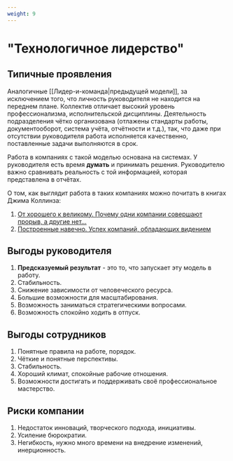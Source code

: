 ```yaml
---
weight: 9
---
```

# "Технологичное лидерство"

## Типичные проявления
Аналогичные [[Лидер-и-команда|предыдущей модели]], за исключением того, что личность руководителя не находится на переднем плане. Коллектив отличает высокий уровень профессионализма, исполнительской дисциплины. Деятельность подразделения чётко организована (отлажены стандарты работы, документооборот, система учёта, отчётности и т.д.), так, что даже при отсутствии руководителя работа исполняется качественно, поставленные задачи выполняются в срок.

Работа в компаниях с такой моделью основана на системах. У руководителя есть время **думать** и принимать решения. Руководителю важно сравнивать реальность с той информацией, которая представлена в отчётах.

О том, как выглядит работа в таких компаниях можно почитать в книгах Джима Коллинза:

1. [От хорошего к великому. Почему одни компании совершают прорыв, а другие нет…](https://www.litres.ru/book/dzhim-kollinz/ot-horoshego-k-velikomu-pochemu-odni-kompanii-sovershaut-pro-23134201/)
2. [Построенные навечно. Успех компаний, обладающих видением](https://www.livelib.ru/book/1000845730-postroennye-navechno-uspeh-kompanij-obladayuschih-videniem-dzhim-kollinz)

## Выгоды руководителя
1. **Предсказуемый результат** - это то, что запускает эту модель в работу.
2. Стабильность.
3. Снижение зависимости от человеческого ресурса.
4. Большие возможности для масштабирования.
5. Возможность заниматься стратегическими вопросами.
6. Возможность спокойно ходить в отпуск.

## Выгоды сотрудников
1. Понятные правила на работе, порядок.
2. Чёткие и понятные перспективы.
3. Стабильность.
4. Хороший климат, спокойные рабочие отношения.
5. Возможности достигать и поддерживать своё профессиональное мастерство.

## Риски компании
1. Недостаток инноваций, творческого подхода, инициативы.
2. Усиление бюрократии.
3. Негибкость, нужно много времени на внедрение изменений, инерционность.